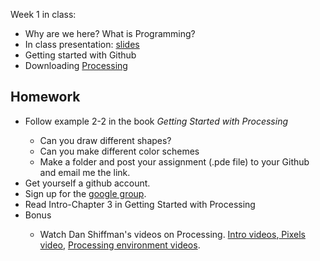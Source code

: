 
Week 1 in class:
<ul>
<li>Why are we here? What is Programming?</li>
<li>In class presentation: <a href="https://docs.google.com/presentation/d/1FyaqGolcMBkgxfLaotgdHtX3fPRFB66tbOZKZn4HTMA/edit#slide=id.p">slides</a></li>
<li>Getting started with Github</li>
<li>Downloading <a href="https://processing.org/">Processing</a></li>
</ul>

<h2>Homework</h2>
<ul>
<li>Follow example 2-2 in the book <i>Getting Started with Processing</i></li>
<ul>
<li>Can you draw different shapes?</li>
<li>Can you make different color schemes</li>
<li>Make a folder and post your assignment (.pde file) to your Github and email me the link. </li>
</ul>
<li>Get yourself a github account.</li>
<li>Sign up for the <a href="https://groups.google.com/a/fitnyc.edu/forum/?hl=en#!forum/programming-concepts-f2016.grp">google group</a>.</li>
<li>Read Intro-Chapter 3 in Getting Started with Processing</li>
<li>Bonus</li>
<ul>
<li>Watch Dan Shiffman's videos on Processing. <a href="https://www.youtube.com/watch?v=2VLaIr5Ckbs&list=PLRqwX-V7Uu6ZYJC7L-r6rX6utt6wwJCyi">Intro videos</a>,<a href="https://www.youtube.com/watch?v=a562vsSI2Po&list=PLRqwX-V7Uu6bsRnSEJ9tRn4V_XCGXovs4"> Pixels video</a>, <a href="https://www.youtube.com/watch?v=5N31KNgOO0g&list=PLRqwX-V7Uu6Yo4VdQ4ZTtqRQ1AE4t_Ep9"> Processing environment videos</a>. 

